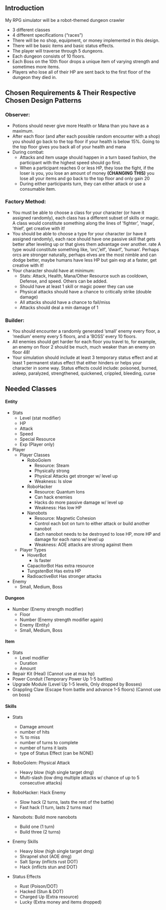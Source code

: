 ## Introduction

My RPG simulator will be a robot-themed dungeon crawler
- 3 different classes
- 4 different specifications (“races”)
- There will be no shop, equipment, or money implemented in this design.
- There will be basic items and basic status effects.
- The player will traverse through 5 dungeons.
- Each dungeon consists of 10 floors.
- Each Boss on the 10th floor drops a unique item of varying strength and sometimes more items.
- Players who lose all of their HP are sent back to the first floor of the dungeon they died in.

## Chosen Requirements & Their Respective Chosen Design Patterns

### Observer:
- Potions should never give more Health or Mana than you have as a maximum.
- After each floor (and after each possible random encounter with a shop) you should go back to the top floor if your health is below 15%. Going to the top floor gives you back all of your health and mana
- During combat:
  - Attacks and item usage should happen in a turn based fashion, the participant with the highest speed should go first.
  - When a participant reaches 0 or less HP, they lose the fight, if the loser is you, you lose an amount of money  **(CHANGING THIS)** you lose all your items and go back to the top floor and only gain 20
  - During either participants turn, they can either attack or use a consumable item.

### Factory Method:
- You must be able to choose a class for your character (or have it assigned randomly), each class has a different subset of skills or magic. A class would constitute something along the lines of ’fighter’, ’mage’, ’thief’, get creative with it!
- You should be able to choose a type for your character (or have it assigned randomly), each race should have one passive skill that gets better after leveling up or that gives them advantage over another. rate A type would constitute something like, ’orc’,’elf’, ’dwarf’, ’human’. Perhaps orcs are stronger naturally, perhaps elves are the most nimble and can dodge better, maybe humans have less HP but gain exp at a faster, get creative with it!
- Your character should have at minimum:
  - Stats: Attack, Health, Mana/Other Resource such as cooldown, Defense, and speed. Others can be added.
  - Should have at least 1 skill or magic power they can use
  - Physical attacks should have a chance to critically strike (double damage)
  - All attacks should have a chance to fail/miss
  - Attacks should deal a min damage of 1

### Builder:
- You should encounter a randomly generated ’small’ enemy every floor, a ’medium’ enemy every 5 floors, and a ’BOSS’ every 10 floors.
- All enemies should get harder for each floor you travel to, for example, an enemy on floor 2 should be much, much weaker than an enemy on floor 48!
- Your simulation should include at least 3 temporary status effect and at least 1 permanent status effect that either hinders or helps your character in some way. Status effects could include: poisoned, burned, asleep, paralyzed, strengthened, quickened, crippled, bleeding, curse


## Needed Classes

#### Entity
  - Stats
    - Level (stat modifier)
    - HP
    - Attack
    - Speed
    - Special Resource
    - Exp (Player only)
  - Player
    - Player Classes
      - RoboGolem
        - Resource: Steam
        - Physically strong
        - Physical Attacks get stronger w/ level up
        - Weakness: Is slow
      - RoboHacker
        - Resource: Quantum Ions
        - Can hack enemies
        - Hacks do more passive damage w/ level up
        - Weakness: Has low HP
      - Nanobots
        - Resource: Magnetic Cohesion
        - Control each bot on turn to either attack or build another nanobot
        - Each nanobot needs to be destroyed to lose HP, more HP and damage for each nano w/ level up
        - Weakness: AOE attacks are strong against them
    - Player Types
        - HoverBot
          - Is faster
        - CapacitorBot
          Has extra resource
        - TungstenBot
          Has extra HP
        - RadioactiveBot
          Has stronger attacks
  - Enemy
    - Small, Medium, Boss

#### Dungeon
- Number (Enemy strength modifier)
  - Floor
  - Number (Enemy strength modifier again)
  - Enemy (Entity)
  - Small, Medium, Boss


#### Item
  - Stats
    - Level modifier
    - Duration
    - Amount
  - Repair Kit (Heal) (Cannot use at max hp)
  - Power Conduit (Temporary Power Up 1-5 battles)
  - Upgrade Module (Level Up 1-5 levels, Only dropped by Bosses)
  - Grappling Claw (Escape from battle and advance 1-5 floors) (Cannot use on boss)


#### Skills
  - Stats
    - Damage amount
    - number of hits
    - % to miss
    - number of turns to complete
    - number of turns it lasts
    - type of Status Effect (can be NONE)
  - RoboGolem: Physical Attack
    - Heavy blow (high single target dmg)
    - Multi-slash (low dmg multiple attacks w/ chance of up to 5 consecutive attacks)
  - RoboHacker: Hack Enemy
    - Slow hack (2 turns, lasts the rest of the battle)
    - Fast hack (1 turn, lasts 2 turns max)
  - Nanobots: Build more nanobots
    - Build one (1 turn)
    - Build three (2 turns)
  - Enemy Skills
    - Heavy blow (high single target dmg)
    - Shrapnel shot (AOE dmg)
    - Salt Spray (inflicts rust DOT)
    - Hack (inflicts stun and DOT)

  - Status Effects
    - Rust (Poison/DOT)
    - Hacked (Stun & DOT)
    - Charged Up (Extra resource)
    - Lucky (Extra money and items dropped)
